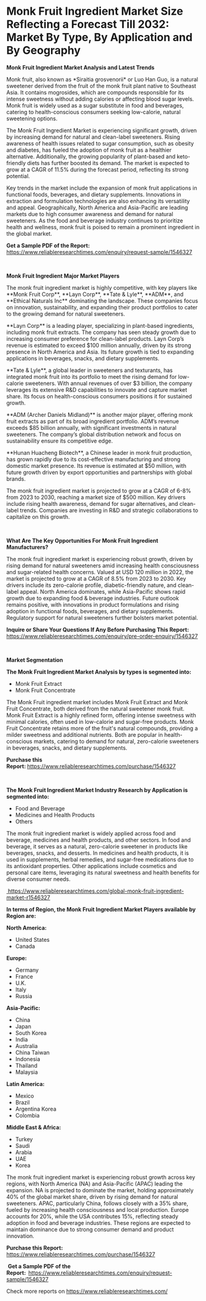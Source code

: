 <p><h1>Monk Fruit Ingredient Market Size Reflecting a Forecast Till 2032: Market By Type, By Application and By Geography</h1></p><p><strong>Monk Fruit Ingredient Market Analysis and Latest Trends</strong></p>
<p><p>Monk fruit, also known as *Siraitia grosvenorii* or Luo Han Guo, is a natural sweetener derived from the fruit of the monk fruit plant native to Southeast Asia. It contains mogrosides, which are compounds responsible for its intense sweetness without adding calories or affecting blood sugar levels. Monk fruit is widely used as a sugar substitute in food and beverages, catering to health-conscious consumers seeking low-calorie, natural sweetening options.</p><p>The Monk Fruit Ingredient Market is experiencing significant growth, driven by increasing demand for natural and clean-label sweeteners. Rising awareness of health issues related to sugar consumption, such as obesity and diabetes, has fueled the adoption of monk fruit as a healthier alternative. Additionally, the growing popularity of plant-based and keto-friendly diets has further boosted its demand. The market is expected to grow at a CAGR of 11.5% during the forecast period, reflecting its strong potential.</p><p>Key trends in the market include the expansion of monk fruit applications in functional foods, beverages, and dietary supplements. Innovations in extraction and formulation technologies are also enhancing its versatility and appeal. Geographically, North America and Asia-Pacific are leading markets due to high consumer awareness and demand for natural sweeteners. As the food and beverage industry continues to prioritize health and wellness, monk fruit is poised to remain a prominent ingredient in the global market.</p></p>
<p><strong>Get a Sample PDF of the Report:&nbsp;</strong> <a href="https://www.reliableresearchtimes.com/enquiry/request-sample/1546327?utm_campaign=1933&utm_medium=2&utm_source=Github&utm_content=ia&utm_term=26012025&utm_id=monk-fruit-ingredient">https://www.reliableresearchtimes.com/enquiry/request-sample/1546327</a></p>
<p>&nbsp;</p>
<p><strong>Monk Fruit Ingredient Major Market Players</strong></p>
<p><p>The monk fruit ingredient market is highly competitive, with key players like **Monk Fruit Corp**, **Layn Corp**, **Tate & Lyle**, **ADM**, and **Ethical Naturals Inc** dominating the landscape. These companies focus on innovation, sustainability, and expanding their product portfolios to cater to the growing demand for natural sweeteners.</p><p>**Layn Corp** is a leading player, specializing in plant-based ingredients, including monk fruit extracts. The company has seen steady growth due to increasing consumer preference for clean-label products. Layn Corp’s revenue is estimated to exceed $100 million annually, driven by its strong presence in North America and Asia. Its future growth is tied to expanding applications in beverages, snacks, and dietary supplements.</p><p>**Tate & Lyle**, a global leader in sweeteners and texturants, has integrated monk fruit into its portfolio to meet the rising demand for low-calorie sweeteners. With annual revenues of over $3 billion, the company leverages its extensive R&D capabilities to innovate and capture market share. Its focus on health-conscious consumers positions it for sustained growth.</p><p>**ADM (Archer Daniels Midland)** is another major player, offering monk fruit extracts as part of its broad ingredient portfolio. ADM’s revenue exceeds $85 billion annually, with significant investments in natural sweeteners. The company’s global distribution network and focus on sustainability ensure its competitive edge.</p><p>**Hunan Huacheng Biotech**, a Chinese leader in monk fruit production, has grown rapidly due to its cost-effective manufacturing and strong domestic market presence. Its revenue is estimated at $50 million, with future growth driven by export opportunities and partnerships with global brands.</p><p>The monk fruit ingredient market is projected to grow at a CAGR of 6-8% from 2023 to 2030, reaching a market size of $500 million. Key drivers include rising health awareness, demand for sugar alternatives, and clean-label trends. Companies are investing in R&D and strategic collaborations to capitalize on this growth.</p></p>
<p>&nbsp;</p>
<p><strong>What Are The Key Opportunities For Monk Fruit Ingredient Manufacturers?</strong></p>
<p><p>The monk fruit ingredient market is experiencing robust growth, driven by rising demand for natural sweeteners amid increasing health consciousness and sugar-related health concerns. Valued at USD 120 million in 2022, the market is projected to grow at a CAGR of 8.5% from 2023 to 2030. Key drivers include its zero-calorie profile, diabetic-friendly nature, and clean-label appeal. North America dominates, while Asia-Pacific shows rapid growth due to expanding food & beverage industries. Future outlook remains positive, with innovations in product formulations and rising adoption in functional foods, beverages, and dietary supplements. Regulatory support for natural sweeteners further bolsters market potential.</p></p>
<p><strong>Inquire or Share Your Questions If Any Before Purchasing This Report:</strong> <a href="https://www.reliableresearchtimes.com/enquiry/pre-order-enquiry/1546327?utm_campaign=1933&utm_medium=2&utm_source=Github&utm_content=ia&utm_term=26012025&utm_id=monk-fruit-ingredient">https://www.reliableresearchtimes.com/enquiry/pre-order-enquiry/1546327</a></p>
<p>&nbsp;</p>
<p><strong>Market Segmentation</strong></p>
<p><strong>The Monk Fruit Ingredient Market Analysis by types is segmented into:</strong></p>
<p><ul><li>Monk Fruit Extract</li><li>Monk Fruit Concentrate</li></ul></p>
<p><p>The Monk Fruit ingredient market includes Monk Fruit Extract and Monk Fruit Concentrate, both derived from the natural sweetener monk fruit. Monk Fruit Extract is a highly refined form, offering intense sweetness with minimal calories, often used in low-calorie and sugar-free products. Monk Fruit Concentrate retains more of the fruit's natural compounds, providing a milder sweetness and additional nutrients. Both are popular in health-conscious markets, catering to demand for natural, zero-calorie sweeteners in beverages, snacks, and dietary supplements.</p></p>
<p><strong>Purchase this Report:&nbsp;</strong><a href="https://www.reliableresearchtimes.com/purchase/1546327?utm_campaign=1933&utm_medium=2&utm_source=Github&utm_content=ia&utm_term=26012025&utm_id=monk-fruit-ingredient">https://www.reliableresearchtimes.com/purchase/1546327</a></p>
<p>&nbsp;</p>
<p><strong>The Monk Fruit Ingredient Market Industry Research by Application is segmented into:</strong></p>
<p><ul><li>Food and Beverage</li><li>Medicines and Health Products</li><li>Others</li></ul></p>
<p><p>The monk fruit ingredient market is widely applied across food and beverage, medicines and health products, and other sectors. In food and beverage, it serves as a natural, zero-calorie sweetener in products like beverages, snacks, and desserts. In medicines and health products, it is used in supplements, herbal remedies, and sugar-free medications due to its antioxidant properties. Other applications include cosmetics and personal care items, leveraging its natural sweetness and health benefits for diverse consumer needs.</p></p>
<p><a href="https://www.reliableresearchtimes.com/global-monk-fruit-ingredient-market-r1546327?utm_campaign=1933&utm_medium=2&utm_source=Github&utm_content=ia&utm_term=26012025&utm_id=monk-fruit-ingredient">&nbsp;https://www.reliableresearchtimes.com/global-monk-fruit-ingredient-market-r1546327</a></p>
<p><strong>In terms of Region, the Monk Fruit Ingredient Market Players available by Region are:</strong></p>
<p>
    <p> <strong> North America: </strong>
        <ul>
            <li>United States</li>
            <li>Canada</li>
        </ul>
        </p> 
    <p> <strong> Europe: </strong>
        <ul>
            <li>Germany</li>
            <li>France</li>
            <li>U.K.</li>
            <li>Italy</li>
            <li>Russia</li>
        </ul>
        </p> 
    <p> <strong> Asia-Pacific: </strong>
        <ul>
            <li>China</li>
            <li>Japan</li>
            <li>South Korea</li>
            <li>India</li>
            <li>Australia</li>
            <li>China Taiwan</li>
            <li>Indonesia</li>
            <li>Thailand</li>
            <li>Malaysia</li>
        </ul>
        </p> 
    <p> <strong> Latin America: </strong>
        <ul>
            <li>Mexico</li>
            <li>Brazil</li>
            <li>Argentina Korea</li>
            <li>Colombia</li>
        </ul>
        </p> 
    <p> <strong> Middle East & Africa: </strong>
        <ul>
            <li>Turkey</li>
            <li>Saudi</li>
            <li>Arabia</li>
            <li>UAE</li>
            <li>Korea</li>
        </ul>
    </p>
    </p>
<p><p>The monk fruit ingredient market is experiencing robust growth across key regions, with North America (NA) and Asia-Pacific (APAC) leading the expansion. NA is projected to dominate the market, holding approximately 40% of the global market share, driven by rising demand for natural sweeteners. APAC, particularly China, follows closely with a 35% share, fueled by increasing health consciousness and local production. Europe accounts for 20%, while the USA contributes 15%, reflecting steady adoption in food and beverage industries. These regions are expected to maintain dominance due to strong consumer demand and product innovation.</p></p>
<p><strong>Purchase this Report: </strong><a href="https://www.reliableresearchtimes.com/purchase/1546327?utm_campaign=1933&utm_medium=2&utm_source=Github&utm_content=ia&utm_term=26012025&utm_id=monk-fruit-ingredient">https://www.reliableresearchtimes.com/purchase/1546327</a></p>
<p>&nbsp;<strong>Get a Sample PDF of the Report:&nbsp;&nbsp;</strong><a href="https://www.reliableresearchtimes.com/enquiry/request-sample/1546327?utm_campaign=1933&utm_medium=2&utm_source=Github&utm_content=ia&utm_term=26012025&utm_id=monk-fruit-ingredient">https://www.reliableresearchtimes.com/enquiry/request-sample/1546327</a></p>
<p><strong></strong></p>
<p>Check more reports on <a href="https://www.reliableresearchtimes.com/?utm_campaign=1933&utm_medium=2&utm_source=Github&utm_content=ia&utm_term=26012025&utm_id=monk-fruit-ingredient">https://www.reliableresearchtimes.com/</a></p>